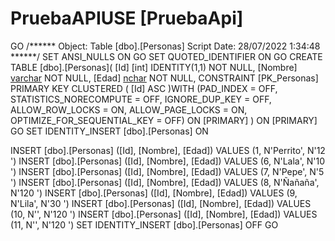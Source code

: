 # PruebaAPIUSE [PruebaApi]
GO
/****** Object:  Table [dbo].[Personas]    Script Date: 28/07/2022 1:34:48 ******/
SET ANSI_NULLS ON
GO
SET QUOTED_IDENTIFIER ON
GO
CREATE TABLE [dbo].[Personas](
	[Id] [int] IDENTITY(1,1) NOT NULL,
	[Nombre] [varchar](50) NOT NULL,
	[Edad] [nchar](10) NOT NULL,
 CONSTRAINT [PK_Personas] PRIMARY KEY CLUSTERED 
(
	[Id] ASC
)WITH (PAD_INDEX = OFF, STATISTICS_NORECOMPUTE = OFF, IGNORE_DUP_KEY = OFF, ALLOW_ROW_LOCKS = ON, ALLOW_PAGE_LOCKS = ON, OPTIMIZE_FOR_SEQUENTIAL_KEY = OFF) ON [PRIMARY]
) ON [PRIMARY]
GO
SET IDENTITY_INSERT [dbo].[Personas] ON 

INSERT [dbo].[Personas] ([Id], [Nombre], [Edad]) VALUES (1, N'Perrito', N'12        ')
INSERT [dbo].[Personas] ([Id], [Nombre], [Edad]) VALUES (6, N'Lala', N'10        ')
INSERT [dbo].[Personas] ([Id], [Nombre], [Edad]) VALUES (7, N'Pepe', N'5         ')
INSERT [dbo].[Personas] ([Id], [Nombre], [Edad]) VALUES (8, N'Ñañaña', N'120       ')
INSERT [dbo].[Personas] ([Id], [Nombre], [Edad]) VALUES (9, N'Lila', N'30        ')
INSERT [dbo].[Personas] ([Id], [Nombre], [Edad]) VALUES (10, N'', N'120       ')
INSERT [dbo].[Personas] ([Id], [Nombre], [Edad]) VALUES (11, N'', N'120       ')
SET IDENTITY_INSERT [dbo].[Personas] OFF
GO
